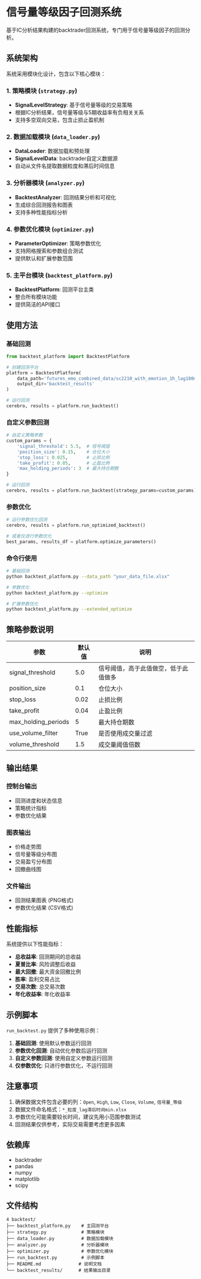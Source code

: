 # 信号量等级因子回测系统

基于IC分析结果构建的backtrader回测系统，专门用于信号量等级因子的回测分析。

## 系统架构

系统采用模块化设计，包含以下核心模块：

### 1. 策略模块 (`strategy.py`)
- **SignalLevelStrategy**: 基于信号量等级的交易策略
- 根据IC分析结果，信号量等级与5期收益率有负相关关系
- 支持多空双向交易，包含止损止盈机制

### 2. 数据加载模块 (`data_loader.py`)
- **DataLoader**: 数据加载和预处理
- **SignalLevelData**: backtrader自定义数据源
- 自动从文件名提取数据粒度和滞后时间信息

### 3. 分析器模块 (`analyzer.py`)
- **BacktestAnalyzer**: 回测结果分析和可视化
- 生成综合回测报告和图表
- 支持多种性能指标分析

### 4. 参数优化模块 (`optimizer.py`)
- **ParameterOptimizer**: 策略参数优化
- 支持网格搜索和参数组合测试
- 提供默认和扩展参数范围

### 5. 主平台模块 (`backtest_platform.py`)
- **BacktestPlatform**: 回测平台主类
- 整合所有模块功能
- 提供简洁的API接口

## 使用方法

### 基础回测

```python
from backtest_platform import BacktestPlatform

# 创建回测平台
platform = BacktestPlatform(
    data_path='futures_emo_combined_data/sc2210_with_emotion_1h_lag180min.xlsx',
    output_dir='backtest_results'
)

# 运行回测
cerebro, results = platform.run_backtest()
```

### 自定义参数回测

```python
# 自定义策略参数
custom_params = {
    'signal_threshold': 5.5,  # 信号阈值
    'position_size': 0.15,    # 仓位大小
    'stop_loss': 0.025,       # 止损比例
    'take_profit': 0.05,      # 止盈比例
    'max_holding_periods': 3  # 最大持仓期数
}

# 运行回测
cerebro, results = platform.run_backtest(strategy_params=custom_params)
```

### 参数优化

```python
# 运行参数优化回测
cerebro, results = platform.run_optimized_backtest()

# 或者仅进行参数优化
best_params, results_df = platform.optimize_parameters()
```

### 命令行使用

```bash
# 基础回测
python backtest_platform.py --data_path "your_data_file.xlsx"

# 参数优化
python backtest_platform.py --optimize

# 扩展参数优化
python backtest_platform.py --extended_optimize
```

## 策略参数说明

| 参数 | 默认值 | 说明 |
|------|--------|------|
| signal_threshold | 5.0 | 信号阈值，高于此值做空，低于此值做多 |
| position_size | 0.1 | 仓位大小 |
| stop_loss | 0.02 | 止损比例 |
| take_profit | 0.04 | 止盈比例 |
| max_holding_periods | 5 | 最大持仓期数 |
| use_volume_filter | True | 是否使用成交量过滤 |
| volume_threshold | 1.5 | 成交量阈值倍数 |

## 输出结果

### 控制台输出
- 回测进度和状态信息
- 策略统计指标
- 参数优化结果

### 图表输出
- 价格走势图
- 信号量等级分布图
- 交易盈亏分布图
- 回撤曲线图

### 文件输出
- 回测结果图表 (PNG格式)
- 参数优化结果 (CSV格式)

## 性能指标

系统提供以下性能指标：

- **总收益率**: 回测期间的总收益
- **夏普比率**: 风险调整后收益
- **最大回撤**: 最大资金回撤比例
- **胜率**: 盈利交易占比
- **交易次数**: 总交易次数
- **年化收益率**: 年化收益率

## 示例脚本

`run_backtest.py` 提供了多种使用示例：

1. **基础回测**: 使用默认参数运行回测
2. **参数优化回测**: 自动优化参数后运行回测
3. **自定义参数回测**: 使用自定义参数运行回测
4. **仅参数优化**: 只进行参数优化，不运行回测

## 注意事项

1. 确保数据文件包含必要的列：`Open`, `High`, `Low`, `Close`, `Volume`, `信号量_等级`
2. 数据文件命名格式：`*_粒度_lag滞后时间min.xlsx`
3. 参数优化可能需要较长时间，建议先用小范围参数测试
4. 回测结果仅供参考，实际交易需要考虑更多因素

## 依赖库

- backtrader
- pandas
- numpy
- matplotlib
- scipy

## 文件结构

```
4 backtest/
├── backtest_platform.py    # 主回测平台
├── strategy.py             # 策略模块
├── data_loader.py          # 数据加载模块
├── analyzer.py             # 分析器模块
├── optimizer.py            # 参数优化模块
├── run_backtest.py         # 示例脚本
├── README.md              # 说明文档
└── backtest_results/      # 结果输出目录
``` 